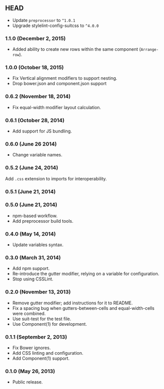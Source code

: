 ## HEAD

* Update `preprocessor` to `^1.0.1`
* Upgrade stylelint-config-suitcss to `^4.0.0`

### 1.1.0 (December 2, 2015)

* Added ability to create new rows within the same component (`Arrange-row`).

### 1.0.0 (October 18, 2015)

* Fix Vertical alignment modifiers to support nesting.
* Drop bower.json and component.json support

### 0.6.2 (November 18, 2014)

* Fix equal-width modifier layout calculation.

### 0.6.1 (October 28, 2014)

* Add support for JS bundling.

### 0.6.0 (June 26 2014)

* Change variable names.

### 0.5.2 (June 24, 2014)

Add `.css` extension to imports for interoperability.

### 0.5.1 (June 21, 2014)
### 0.5.0 (June 21, 2014)

* npm-based workflow.
* Add preprocessor build tools.

### 0.4.0 (May 14, 2014)

* Update variables syntax.

### 0.3.0 (March 31, 2014)

* Add npm support.
* Re-introduce the gutter modifier, relying on a variable for configuration.
* Stop using CSSLint.

### 0.2.0 (November 13, 2013)

* Remove gutter modifier; add instructions for it to README.
* Fix a spacing bug when gutters-between-cells and equal-width-cells were combined.
* Use suit-test for the test file.
* Use Component(1) for development.

### 0.1.1 (September 2, 2013)

* Fix Bower ignores.
* Add CSS linting and configuration.
* Add Component(1) support.

### 0.1.0 (May 26, 2013)

* Public release.
